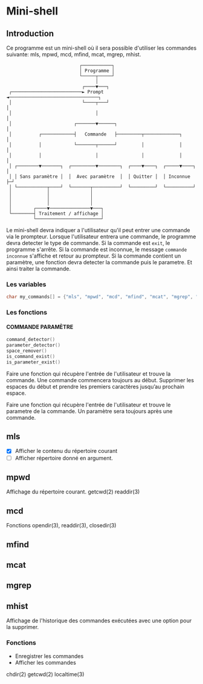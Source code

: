 # Mini-shell

## Introduction

Ce programme est un mini-shell où il sera possible d'utiliser les commandes suivante: mls, mpwd, mcd, mfind, mcat, mgrep, mhist.

```
                           ┌───────────┐
                           │ Programme │
                           └─────┬─────┘
                                 │
                            ┌────▼───┐
 ┌──────────────────────────► Prompt ◄─────────────────────────────────┐
 │                          └────┬───┘                                 │
 │                               │                                     │
 │                       ┌───────▼──────┐                              │
 │          ┌────────────┤   Commande   ├─────────┬─────────────┐      │
 │          │            └───────┬──────┘         │             │      │
 │          │                    │                │             │      │
 │ ┌────────▼───────┐  ┌─────────▼────────┐  ┌────▼────┐  ┌─────▼────┐ │
 │ │ Sans paramètre │  │  Avec paramètre  │  │ Quitter │  │ Inconnue ├─┘
 │ └───────────┬────┘  └───────┬──────────┘  └─────────┘  └──────────┘
 │             │               │
 │             │               │
 │             │               │
 │        ┌────▼───────────────▼───┐
 └────────┤ Traitement / affichage │
          └────────────────────────┘
```

Le mini-shell devra indiquer a l'utilisateur qu'il peut entrer une commande via le prompteur.
Lorsque l'utilisateur entrera une commande, le programme devra detecter le type de commande.
Si la commande est `exit`, le programme s'arrête.
Si la commande est inconnue, le message `commande inconnue` s'affiche et retour au prompteur.
Si la commande contient un paramètre, une fonction devra detecter la commande puis le parametre. Et ainsi traiter la commande.

### Les variables

```c
char my_commands[] = {"mls", "mpwd", "mcd", "mfind", "mcat", "mgrep", "mhist"};
```

### Les fonctions

#### COMMANDE PARAMÈTRE

```c
command_detector()
parameter_detector()
space_remover()
is_command_exist()
is_parameter_exist()
```

Faire une fonction qui récupère l'entrée de l'utilisateur et trouve la commande.
Une commande commencera toujours au début.
Supprimer les espaces du début et prendre les premiers caractères jusqu’au prochain espace.

Faire une fonction qui récupère l'entrée de l'utilisateur et trouve le parametre de la commande.
Un paramètre sera toujours après une commande.

## mls

- [x] Afficher le contenu du répertoire courant
- [ ] Afficher répertoire donné en argument.

## mpwd

Affichage du répertoire courant.
getcwd(2)
readdir(3)

## mcd

Fonctions opendir(3), readdir(3), closedir(3)

## mfind

## mcat

## mgrep

## mhist

Affichage de l'historique des commandes exécutées avec une option pour la supprimer.

### Fonctions

- Enregistrer les commandes
- Afficher les commandes

chdir(2)
getcwd(2)
localtime(3)
